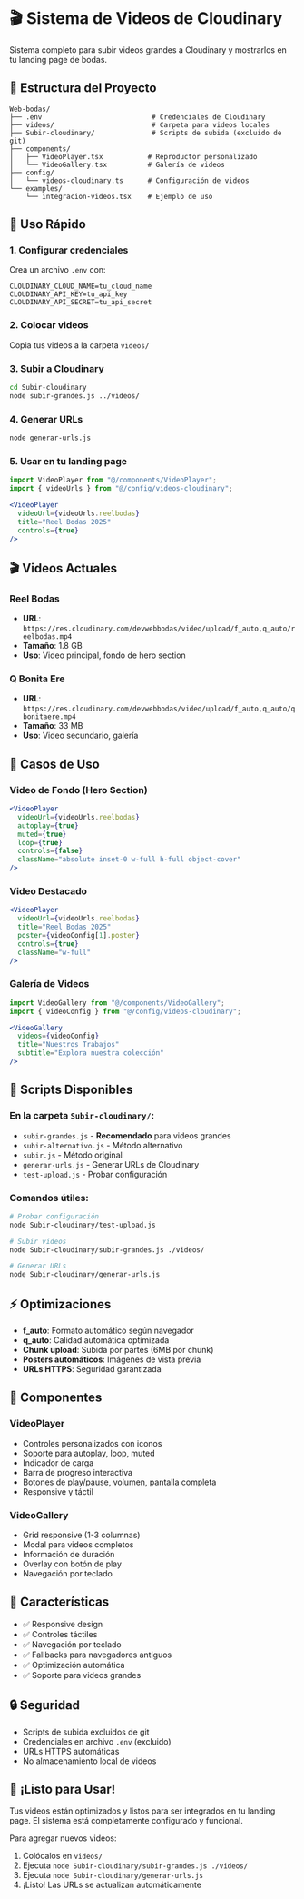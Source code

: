 # 🎬 Sistema de Videos de Cloudinary

Sistema completo para subir videos grandes a Cloudinary y mostrarlos en tu landing page de bodas.

## 📁 Estructura del Proyecto

```
Web-bodas/
├── .env                           # Credenciales de Cloudinary
├── videos/                        # Carpeta para videos locales
├── Subir-cloudinary/              # Scripts de subida (excluido de git)
├── components/
│   ├── VideoPlayer.tsx           # Reproductor personalizado
│   └── VideoGallery.tsx          # Galería de videos
├── config/
│   └── videos-cloudinary.ts      # Configuración de videos
└── examples/
    └── integracion-videos.tsx    # Ejemplo de uso
```

## 🚀 Uso Rápido

### 1. Configurar credenciales
Crea un archivo `.env` con:
```
CLOUDINARY_CLOUD_NAME=tu_cloud_name
CLOUDINARY_API_KEY=tu_api_key
CLOUDINARY_API_SECRET=tu_api_secret
```

### 2. Colocar videos
Copia tus videos a la carpeta `videos/`

### 3. Subir a Cloudinary
```bash
cd Subir-cloudinary
node subir-grandes.js ../videos/
```

### 4. Generar URLs
```bash
node generar-urls.js
```

### 5. Usar en tu landing page
```jsx
import VideoPlayer from "@/components/VideoPlayer";
import { videoUrls } from "@/config/videos-cloudinary";

<VideoPlayer
  videoUrl={videoUrls.reelbodas}
  title="Reel Bodas 2025"
  controls={true}
/>
```

## 🎬 Videos Actuales

### Reel Bodas
- **URL**: `https://res.cloudinary.com/devwebbodas/video/upload/f_auto,q_auto/reelbodas.mp4`
- **Tamaño**: 1.8 GB
- **Uso**: Video principal, fondo de hero section

### Q Bonita Ere
- **URL**: `https://res.cloudinary.com/devwebbodas/video/upload/f_auto,q_auto/qbonitaere.mp4`
- **Tamaño**: 33 MB
- **Uso**: Video secundario, galería

## 🎯 Casos de Uso

### Video de Fondo (Hero Section)
```jsx
<VideoPlayer
  videoUrl={videoUrls.reelbodas}
  autoplay={true}
  muted={true}
  loop={true}
  controls={false}
  className="absolute inset-0 w-full h-full object-cover"
/>
```

### Video Destacado
```jsx
<VideoPlayer
  videoUrl={videoUrls.reelbodas}
  title="Reel Bodas 2025"
  poster={videoConfig[1].poster}
  controls={true}
  className="w-full"
/>
```

### Galería de Videos
```jsx
import VideoGallery from "@/components/VideoGallery";
import { videoConfig } from "@/config/videos-cloudinary";

<VideoGallery
  videos={videoConfig}
  title="Nuestros Trabajos"
  subtitle="Explora nuestra colección"
/>
```

## 🔧 Scripts Disponibles

### En la carpeta `Subir-cloudinary/`:

- `subir-grandes.js` - **Recomendado** para videos grandes
- `subir-alternativo.js` - Método alternativo
- `subir.js` - Método original
- `generar-urls.js` - Generar URLs de Cloudinary
- `test-upload.js` - Probar configuración

### Comandos útiles:
```bash
# Probar configuración
node Subir-cloudinary/test-upload.js

# Subir videos
node Subir-cloudinary/subir-grandes.js ./videos/

# Generar URLs
node Subir-cloudinary/generar-urls.js
```

## ⚡ Optimizaciones

- **f_auto**: Formato automático según navegador
- **q_auto**: Calidad automática optimizada
- **Chunk upload**: Subida por partes (6MB por chunk)
- **Posters automáticos**: Imágenes de vista previa
- **URLs HTTPS**: Seguridad garantizada

## 🎨 Componentes

### VideoPlayer
- Controles personalizados con iconos
- Soporte para autoplay, loop, muted
- Indicador de carga
- Barra de progreso interactiva
- Botones de play/pause, volumen, pantalla completa
- Responsive y táctil

### VideoGallery
- Grid responsive (1-3 columnas)
- Modal para videos completos
- Información de duración
- Overlay con botón de play
- Navegación por teclado

## 📱 Características

- ✅ Responsive design
- ✅ Controles táctiles
- ✅ Navegación por teclado
- ✅ Fallbacks para navegadores antiguos
- ✅ Optimización automática
- ✅ Soporte para videos grandes

## 🔒 Seguridad

- Scripts de subida excluidos de git
- Credenciales en archivo `.env` (excluido)
- URLs HTTPS automáticas
- No almacenamiento local de videos

## 🎉 ¡Listo para Usar!

Tus videos están optimizados y listos para ser integrados en tu landing page. El sistema está completamente configurado y funcional.

Para agregar nuevos videos:
1. Colócalos en `videos/`
2. Ejecuta `node Subir-cloudinary/subir-grandes.js ./videos/`
3. Ejecuta `node Subir-cloudinary/generar-urls.js`
4. ¡Listo! Las URLs se actualizan automáticamente 